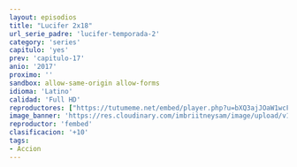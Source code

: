 ```yaml
---
layout: episodios
title: "Lucifer 2x18"
url_serie_padre: 'lucifer-temporada-2'
category: 'series'
capitulo: 'yes'
prev: 'capitulo-17'
anio: '2017'
proximo: ''
sandbox: allow-same-origin allow-forms
idioma: 'Latino'
calidad: 'Full HD'
reproductores: ["https://tutumeme.net/embed/player.php?u=bXQ3ajJOaW1wcFRGcEs2VW5XRGExTlRPMytmUnc3bHVwcWhoenVIUjI5SHF5TlNwc0taaG1jN2gwZHZSNTlIRHVhV2tZWitkNUtDVDNOL1ZvYW1rYjJkaW5hTT0"]
image_banner: 'https://res.cloudinary.com/imbriitneysam/image/upload/v1546476989/punisher-banner-min.jpg'
reproductor: 'fembed'
clasificacion: '+10'
tags:
- Accion
---
```












